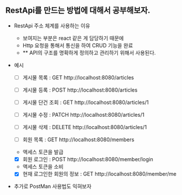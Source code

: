 ## RestApi를 만드는 방법에 대해서 공부해보자.

- RestApi 주소 체계를 사용하는 이유
  - 보여지는 부분은 react 같은 게 담당하기 때문에 
  - Http 요청을 통해서 통신을 하여 CRUD 기능을 완료
  -  ** API의 구조를 명확하게 정의하고 관리하기 위해서 사용된다.

- 예시
  - [ ] 게시물 목록 : GET http://localhost:8080/articles

  - [ ] 게시물 등록 : POST http://localhost:8080/articles

  - [ ] 게시물 단건 조회 : GET http://localhost:8080/articles/1

  - [ ] 게시물 수정 : PATCH http://localhost:8080/articles/1

  - [ ] 게시물 삭제 : DELETE http://localhost:8080/articles/1

  - [ ] 회원 목록 : GET http://localhost:8080/members

  - 액세스 토큰을 발급
  - [x] 회원 로그인 : POST http://localhost:8080/member/login

  - 액세스 토큰을 소비
  - [x] 현재 로그인한 회원의 정보 : GET http://localhost:8080/member/me

-  추가로 PostMan 사용법도 익혀보자